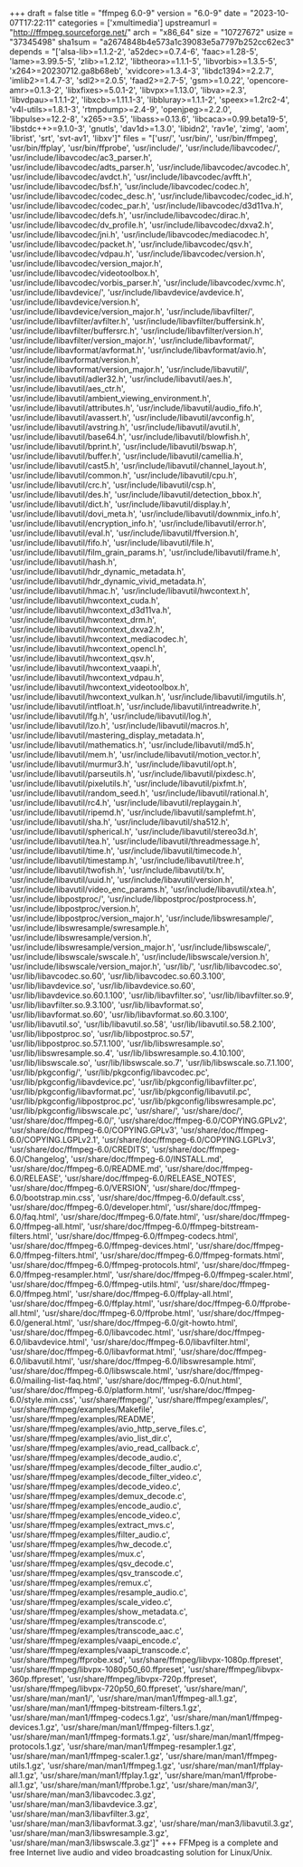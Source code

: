 +++
draft = false
title = "ffmpeg 6.0-9"
version = "6.0-9"
date = "2023-10-07T17:22:11"
categories = ['xmultimedia']
upstreamurl = "http://ffmpeg.sourceforge.net/"
arch = "x86_64"
size = "10727672"
usize = "37345498"
sha1sum = "a2674848b4e573a1c39083e5a7797b252cc62ec3"
depends = "['alsa-lib>=1.1.2-2', 'a52dec>=0.7.4-6', 'faac>=1.28-5', 'lame>=3.99.5-5', 'zlib>=1.2.12', 'libtheora>=1.1.1-5', 'libvorbis>=1.3.5-5', 'x264>=20230712.ga8b68eb', 'xvidcore>=1.3.4-3', 'libdc1394>=2.2.7', 'imlib2>=1.4.7-3', 'sdl2>=2.0.5', 'faad2>=2.7-5', 'gsm>=1.0.22', 'opencore-amr>=0.1.3-2', 'libxfixes>=5.0.1-2', 'libvpx>=1.13.0', 'libva>=2.3', 'libvdpau>=1.1.1-2', 'libxcb>=1.11.1-3', 'libbluray>=1.1.1-2', 'speex>=1.2rc2-4', 'v4l-utils>=1.8.1-3', 'rtmpdump>=2.4-9', 'openjpeg>=2.2.0', 'libpulse>=12.2-8', 'x265>=3.5', 'libass>=0.13.6', 'libcaca>=0.99.beta19-5', 'libstdc++>=9.1.0-3', 'gnutls', 'dav1d>=1.3.0', 'libidn2', 'rav1e', 'zimg', 'aom', 'librist', 'srt', 'svt-av1', 'libxv']"
files = "['usr/', 'usr/bin/', 'usr/bin/ffmpeg', 'usr/bin/ffplay', 'usr/bin/ffprobe', 'usr/include/', 'usr/include/libavcodec/', 'usr/include/libavcodec/ac3_parser.h', 'usr/include/libavcodec/adts_parser.h', 'usr/include/libavcodec/avcodec.h', 'usr/include/libavcodec/avdct.h', 'usr/include/libavcodec/avfft.h', 'usr/include/libavcodec/bsf.h', 'usr/include/libavcodec/codec.h', 'usr/include/libavcodec/codec_desc.h', 'usr/include/libavcodec/codec_id.h', 'usr/include/libavcodec/codec_par.h', 'usr/include/libavcodec/d3d11va.h', 'usr/include/libavcodec/defs.h', 'usr/include/libavcodec/dirac.h', 'usr/include/libavcodec/dv_profile.h', 'usr/include/libavcodec/dxva2.h', 'usr/include/libavcodec/jni.h', 'usr/include/libavcodec/mediacodec.h', 'usr/include/libavcodec/packet.h', 'usr/include/libavcodec/qsv.h', 'usr/include/libavcodec/vdpau.h', 'usr/include/libavcodec/version.h', 'usr/include/libavcodec/version_major.h', 'usr/include/libavcodec/videotoolbox.h', 'usr/include/libavcodec/vorbis_parser.h', 'usr/include/libavcodec/xvmc.h', 'usr/include/libavdevice/', 'usr/include/libavdevice/avdevice.h', 'usr/include/libavdevice/version.h', 'usr/include/libavdevice/version_major.h', 'usr/include/libavfilter/', 'usr/include/libavfilter/avfilter.h', 'usr/include/libavfilter/buffersink.h', 'usr/include/libavfilter/buffersrc.h', 'usr/include/libavfilter/version.h', 'usr/include/libavfilter/version_major.h', 'usr/include/libavformat/', 'usr/include/libavformat/avformat.h', 'usr/include/libavformat/avio.h', 'usr/include/libavformat/version.h', 'usr/include/libavformat/version_major.h', 'usr/include/libavutil/', 'usr/include/libavutil/adler32.h', 'usr/include/libavutil/aes.h', 'usr/include/libavutil/aes_ctr.h', 'usr/include/libavutil/ambient_viewing_environment.h', 'usr/include/libavutil/attributes.h', 'usr/include/libavutil/audio_fifo.h', 'usr/include/libavutil/avassert.h', 'usr/include/libavutil/avconfig.h', 'usr/include/libavutil/avstring.h', 'usr/include/libavutil/avutil.h', 'usr/include/libavutil/base64.h', 'usr/include/libavutil/blowfish.h', 'usr/include/libavutil/bprint.h', 'usr/include/libavutil/bswap.h', 'usr/include/libavutil/buffer.h', 'usr/include/libavutil/camellia.h', 'usr/include/libavutil/cast5.h', 'usr/include/libavutil/channel_layout.h', 'usr/include/libavutil/common.h', 'usr/include/libavutil/cpu.h', 'usr/include/libavutil/crc.h', 'usr/include/libavutil/csp.h', 'usr/include/libavutil/des.h', 'usr/include/libavutil/detection_bbox.h', 'usr/include/libavutil/dict.h', 'usr/include/libavutil/display.h', 'usr/include/libavutil/dovi_meta.h', 'usr/include/libavutil/downmix_info.h', 'usr/include/libavutil/encryption_info.h', 'usr/include/libavutil/error.h', 'usr/include/libavutil/eval.h', 'usr/include/libavutil/ffversion.h', 'usr/include/libavutil/fifo.h', 'usr/include/libavutil/file.h', 'usr/include/libavutil/film_grain_params.h', 'usr/include/libavutil/frame.h', 'usr/include/libavutil/hash.h', 'usr/include/libavutil/hdr_dynamic_metadata.h', 'usr/include/libavutil/hdr_dynamic_vivid_metadata.h', 'usr/include/libavutil/hmac.h', 'usr/include/libavutil/hwcontext.h', 'usr/include/libavutil/hwcontext_cuda.h', 'usr/include/libavutil/hwcontext_d3d11va.h', 'usr/include/libavutil/hwcontext_drm.h', 'usr/include/libavutil/hwcontext_dxva2.h', 'usr/include/libavutil/hwcontext_mediacodec.h', 'usr/include/libavutil/hwcontext_opencl.h', 'usr/include/libavutil/hwcontext_qsv.h', 'usr/include/libavutil/hwcontext_vaapi.h', 'usr/include/libavutil/hwcontext_vdpau.h', 'usr/include/libavutil/hwcontext_videotoolbox.h', 'usr/include/libavutil/hwcontext_vulkan.h', 'usr/include/libavutil/imgutils.h', 'usr/include/libavutil/intfloat.h', 'usr/include/libavutil/intreadwrite.h', 'usr/include/libavutil/lfg.h', 'usr/include/libavutil/log.h', 'usr/include/libavutil/lzo.h', 'usr/include/libavutil/macros.h', 'usr/include/libavutil/mastering_display_metadata.h', 'usr/include/libavutil/mathematics.h', 'usr/include/libavutil/md5.h', 'usr/include/libavutil/mem.h', 'usr/include/libavutil/motion_vector.h', 'usr/include/libavutil/murmur3.h', 'usr/include/libavutil/opt.h', 'usr/include/libavutil/parseutils.h', 'usr/include/libavutil/pixdesc.h', 'usr/include/libavutil/pixelutils.h', 'usr/include/libavutil/pixfmt.h', 'usr/include/libavutil/random_seed.h', 'usr/include/libavutil/rational.h', 'usr/include/libavutil/rc4.h', 'usr/include/libavutil/replaygain.h', 'usr/include/libavutil/ripemd.h', 'usr/include/libavutil/samplefmt.h', 'usr/include/libavutil/sha.h', 'usr/include/libavutil/sha512.h', 'usr/include/libavutil/spherical.h', 'usr/include/libavutil/stereo3d.h', 'usr/include/libavutil/tea.h', 'usr/include/libavutil/threadmessage.h', 'usr/include/libavutil/time.h', 'usr/include/libavutil/timecode.h', 'usr/include/libavutil/timestamp.h', 'usr/include/libavutil/tree.h', 'usr/include/libavutil/twofish.h', 'usr/include/libavutil/tx.h', 'usr/include/libavutil/uuid.h', 'usr/include/libavutil/version.h', 'usr/include/libavutil/video_enc_params.h', 'usr/include/libavutil/xtea.h', 'usr/include/libpostproc/', 'usr/include/libpostproc/postprocess.h', 'usr/include/libpostproc/version.h', 'usr/include/libpostproc/version_major.h', 'usr/include/libswresample/', 'usr/include/libswresample/swresample.h', 'usr/include/libswresample/version.h', 'usr/include/libswresample/version_major.h', 'usr/include/libswscale/', 'usr/include/libswscale/swscale.h', 'usr/include/libswscale/version.h', 'usr/include/libswscale/version_major.h', 'usr/lib/', 'usr/lib/libavcodec.so', 'usr/lib/libavcodec.so.60', 'usr/lib/libavcodec.so.60.3.100', 'usr/lib/libavdevice.so', 'usr/lib/libavdevice.so.60', 'usr/lib/libavdevice.so.60.1.100', 'usr/lib/libavfilter.so', 'usr/lib/libavfilter.so.9', 'usr/lib/libavfilter.so.9.3.100', 'usr/lib/libavformat.so', 'usr/lib/libavformat.so.60', 'usr/lib/libavformat.so.60.3.100', 'usr/lib/libavutil.so', 'usr/lib/libavutil.so.58', 'usr/lib/libavutil.so.58.2.100', 'usr/lib/libpostproc.so', 'usr/lib/libpostproc.so.57', 'usr/lib/libpostproc.so.57.1.100', 'usr/lib/libswresample.so', 'usr/lib/libswresample.so.4', 'usr/lib/libswresample.so.4.10.100', 'usr/lib/libswscale.so', 'usr/lib/libswscale.so.7', 'usr/lib/libswscale.so.7.1.100', 'usr/lib/pkgconfig/', 'usr/lib/pkgconfig/libavcodec.pc', 'usr/lib/pkgconfig/libavdevice.pc', 'usr/lib/pkgconfig/libavfilter.pc', 'usr/lib/pkgconfig/libavformat.pc', 'usr/lib/pkgconfig/libavutil.pc', 'usr/lib/pkgconfig/libpostproc.pc', 'usr/lib/pkgconfig/libswresample.pc', 'usr/lib/pkgconfig/libswscale.pc', 'usr/share/', 'usr/share/doc/', 'usr/share/doc/ffmpeg-6.0/', 'usr/share/doc/ffmpeg-6.0/COPYING.GPLv2', 'usr/share/doc/ffmpeg-6.0/COPYING.GPLv3', 'usr/share/doc/ffmpeg-6.0/COPYING.LGPLv2.1', 'usr/share/doc/ffmpeg-6.0/COPYING.LGPLv3', 'usr/share/doc/ffmpeg-6.0/CREDITS', 'usr/share/doc/ffmpeg-6.0/Changelog', 'usr/share/doc/ffmpeg-6.0/INSTALL.md', 'usr/share/doc/ffmpeg-6.0/README.md', 'usr/share/doc/ffmpeg-6.0/RELEASE', 'usr/share/doc/ffmpeg-6.0/RELEASE_NOTES', 'usr/share/doc/ffmpeg-6.0/VERSION', 'usr/share/doc/ffmpeg-6.0/bootstrap.min.css', 'usr/share/doc/ffmpeg-6.0/default.css', 'usr/share/doc/ffmpeg-6.0/developer.html', 'usr/share/doc/ffmpeg-6.0/faq.html', 'usr/share/doc/ffmpeg-6.0/fate.html', 'usr/share/doc/ffmpeg-6.0/ffmpeg-all.html', 'usr/share/doc/ffmpeg-6.0/ffmpeg-bitstream-filters.html', 'usr/share/doc/ffmpeg-6.0/ffmpeg-codecs.html', 'usr/share/doc/ffmpeg-6.0/ffmpeg-devices.html', 'usr/share/doc/ffmpeg-6.0/ffmpeg-filters.html', 'usr/share/doc/ffmpeg-6.0/ffmpeg-formats.html', 'usr/share/doc/ffmpeg-6.0/ffmpeg-protocols.html', 'usr/share/doc/ffmpeg-6.0/ffmpeg-resampler.html', 'usr/share/doc/ffmpeg-6.0/ffmpeg-scaler.html', 'usr/share/doc/ffmpeg-6.0/ffmpeg-utils.html', 'usr/share/doc/ffmpeg-6.0/ffmpeg.html', 'usr/share/doc/ffmpeg-6.0/ffplay-all.html', 'usr/share/doc/ffmpeg-6.0/ffplay.html', 'usr/share/doc/ffmpeg-6.0/ffprobe-all.html', 'usr/share/doc/ffmpeg-6.0/ffprobe.html', 'usr/share/doc/ffmpeg-6.0/general.html', 'usr/share/doc/ffmpeg-6.0/git-howto.html', 'usr/share/doc/ffmpeg-6.0/libavcodec.html', 'usr/share/doc/ffmpeg-6.0/libavdevice.html', 'usr/share/doc/ffmpeg-6.0/libavfilter.html', 'usr/share/doc/ffmpeg-6.0/libavformat.html', 'usr/share/doc/ffmpeg-6.0/libavutil.html', 'usr/share/doc/ffmpeg-6.0/libswresample.html', 'usr/share/doc/ffmpeg-6.0/libswscale.html', 'usr/share/doc/ffmpeg-6.0/mailing-list-faq.html', 'usr/share/doc/ffmpeg-6.0/nut.html', 'usr/share/doc/ffmpeg-6.0/platform.html', 'usr/share/doc/ffmpeg-6.0/style.min.css', 'usr/share/ffmpeg/', 'usr/share/ffmpeg/examples/', 'usr/share/ffmpeg/examples/Makefile', 'usr/share/ffmpeg/examples/README', 'usr/share/ffmpeg/examples/avio_http_serve_files.c', 'usr/share/ffmpeg/examples/avio_list_dir.c', 'usr/share/ffmpeg/examples/avio_read_callback.c', 'usr/share/ffmpeg/examples/decode_audio.c', 'usr/share/ffmpeg/examples/decode_filter_audio.c', 'usr/share/ffmpeg/examples/decode_filter_video.c', 'usr/share/ffmpeg/examples/decode_video.c', 'usr/share/ffmpeg/examples/demux_decode.c', 'usr/share/ffmpeg/examples/encode_audio.c', 'usr/share/ffmpeg/examples/encode_video.c', 'usr/share/ffmpeg/examples/extract_mvs.c', 'usr/share/ffmpeg/examples/filter_audio.c', 'usr/share/ffmpeg/examples/hw_decode.c', 'usr/share/ffmpeg/examples/mux.c', 'usr/share/ffmpeg/examples/qsv_decode.c', 'usr/share/ffmpeg/examples/qsv_transcode.c', 'usr/share/ffmpeg/examples/remux.c', 'usr/share/ffmpeg/examples/resample_audio.c', 'usr/share/ffmpeg/examples/scale_video.c', 'usr/share/ffmpeg/examples/show_metadata.c', 'usr/share/ffmpeg/examples/transcode.c', 'usr/share/ffmpeg/examples/transcode_aac.c', 'usr/share/ffmpeg/examples/vaapi_encode.c', 'usr/share/ffmpeg/examples/vaapi_transcode.c', 'usr/share/ffmpeg/ffprobe.xsd', 'usr/share/ffmpeg/libvpx-1080p.ffpreset', 'usr/share/ffmpeg/libvpx-1080p50_60.ffpreset', 'usr/share/ffmpeg/libvpx-360p.ffpreset', 'usr/share/ffmpeg/libvpx-720p.ffpreset', 'usr/share/ffmpeg/libvpx-720p50_60.ffpreset', 'usr/share/man/', 'usr/share/man/man1/', 'usr/share/man/man1/ffmpeg-all.1.gz', 'usr/share/man/man1/ffmpeg-bitstream-filters.1.gz', 'usr/share/man/man1/ffmpeg-codecs.1.gz', 'usr/share/man/man1/ffmpeg-devices.1.gz', 'usr/share/man/man1/ffmpeg-filters.1.gz', 'usr/share/man/man1/ffmpeg-formats.1.gz', 'usr/share/man/man1/ffmpeg-protocols.1.gz', 'usr/share/man/man1/ffmpeg-resampler.1.gz', 'usr/share/man/man1/ffmpeg-scaler.1.gz', 'usr/share/man/man1/ffmpeg-utils.1.gz', 'usr/share/man/man1/ffmpeg.1.gz', 'usr/share/man/man1/ffplay-all.1.gz', 'usr/share/man/man1/ffplay.1.gz', 'usr/share/man/man1/ffprobe-all.1.gz', 'usr/share/man/man1/ffprobe.1.gz', 'usr/share/man/man3/', 'usr/share/man/man3/libavcodec.3.gz', 'usr/share/man/man3/libavdevice.3.gz', 'usr/share/man/man3/libavfilter.3.gz', 'usr/share/man/man3/libavformat.3.gz', 'usr/share/man/man3/libavutil.3.gz', 'usr/share/man/man3/libswresample.3.gz', 'usr/share/man/man3/libswscale.3.gz']"
+++
FFMpeg is a complete and free Internet live audio and video broadcasting solution for Linux/Unix.